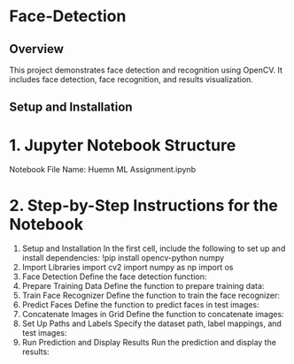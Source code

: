 # Face-Detection
## Overview
This project demonstrates face detection and recognition using OpenCV. It includes face detection, face recognition, and results visualization.

## Setup and Installation
# 1. Jupyter Notebook Structure
Notebook File Name: Huemn ML Assignment.ipynb
# 2. Step-by-Step Instructions for the Notebook
1. Setup and Installation
   In the first cell, include the following to set up and install dependencies:
        !pip install opencv-python numpy
2. Import Libraries
   import cv2
   import numpy as np
   import os
3. Face Detection
   Define the face detection function:
4. Prepare Training Data
   Define the function to prepare training data:
5. Train Face Recognizer
   Define the function to train the face recognizer:
6. Predict Faces
   Define the function to predict faces in test images:
7. Concatenate Images in Grid
   Define the function to concatenate images:
8. Set Up Paths and Labels
   Specify the dataset path, label mappings, and test images:
9. Run Prediction and Display Results
   Run the prediction and display the results:
